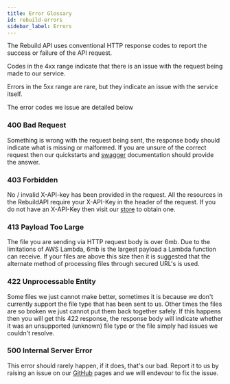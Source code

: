 ```yaml
---
title: Error Glossary
id: rebuild-errors
sidebar_label: Errors
---
```


The Rebuild API uses conventional HTTP response codes to report the success or failure of the API request.

Codes in the 4xx range indicate that there is an issue with the request being made to our service. 

Errors in the 5xx range are rare, but they indicate an issue with the service itself.

The error codes we issue are detailed below

### 400 Bad Request
Something is wrong with the request being sent, the response body should indicate what is missing or malformed. If you are unsure of the correct request then our quickstarts and [swagger](https://filetrust.github.io/cloudsdk-aws-rebuild-api/#/) documentation should provide the answer.

### 403 Forbidden
No / invalid X-API-key has been provided in the request. All the resources in the RebuildAPI require your X-API-Key in the header of the request. If you do not have an X-API-Key then visit our [store](https://glasswall-store.com/) to obtain one.

### 413 Payload Too Large
The file you are sending via HTTP request body is over 6mb. Due to the limitations of AWS Lambda, 6mb is the largest payload a Lambda function can receive. If your files are above this size then it is suggested that the alternate method of processing files through secured URL's is used.

### 422 Unprocessable Entity
Some files we just cannot make better, sometimes it is because we don't currently support the file type that has been sent to us. Other times the files are so broken we just cannot put them back together safely. If this happens then you will get this 422 response, the response body will indicate whether it was an unsupported (unknown) file type or the file simply had issues we couldn't resolve.

### 500 Internal Server Error
This error should rarely happen, if it does, that's our bad. Report it to us by raising an issue on our [GitHub](https://github.com/filetrust) pages and we will endevour to fix the issue.